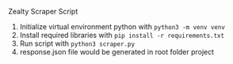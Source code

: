 Zealty Scraper Script

1. Initialize virtual environment python with `python3 -m venv venv`
2. Install required libraries with `pip install -r requirements.txt`
3. Run script with `python3 scraper.py`
4. response.json file would be generated in root folder project
